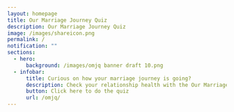 ```yaml
---
layout: homepage
title: Our Marriage Journey Quiz
description: Our Marriage Journey Quiz
image: /images/shareicon.png
permalink: /
notification: ""
sections:
  - hero:
      background: /images/omjq banner draft 10.png
  - infobar:
      title: Curious on how your marriage journey is going?
      description: Check your relationship health with the Our Marriage Journey Quiz!
      button: Click here to do the quiz
      url: /omjq/
---
```

